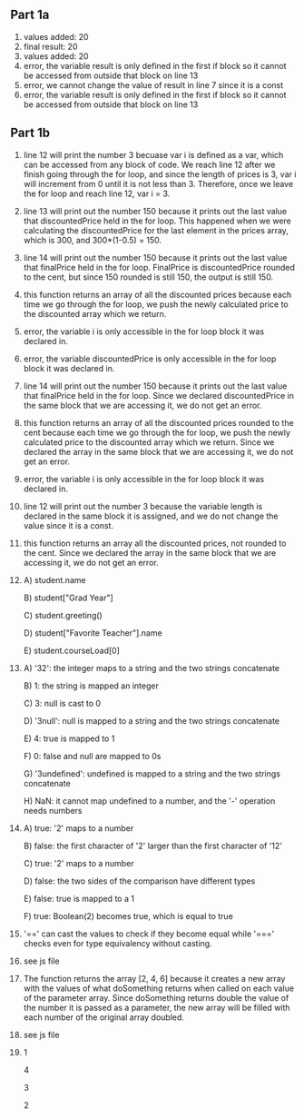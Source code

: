 ## Part 1a
1. values added: 20
2. final result: 20
3. values added: 20
4. error, the variable result is only defined in the first if block so it cannot be accessed from outside that block on line 13
5. error, we cannot change the value of result in line 7 since it is a const
6. error, the variable result is only defined in the first if block so it cannot be accessed from outside that block on line 13

## Part 1b
1. line 12 will print the number 3 becuase var i is defined as a var, which can be accessed from any block of code. We reach line 12 after we finish going through the for loop, and since the length of prices is 3, var i will increment from 0 until it is not less than 3. Therefore, once we leave the for loop and reach line 12, var i = 3.
2. line 13 will print out the number 150 because it prints out the last value that discountedPrice held in the for loop. This happened when we were calculating the discountedPrice for the last element in the prices array, which is 300, and 300*(1-0.5) = 150.
3. line 14 will print out the number 150 because it prints out the last value that finalPrice held in the for loop. FinalPrice is discountedPrice rounded to the cent, but since 150 rounded is still 150, the output is still 150.
4. this function returns an array of all the discounted prices because each time we go through the for loop, we push the newly calculated price to the discounted array which we return.
5. error, the variable i is only accessible in the for loop block it was declared in.
6. error, the variable discountedPrice is only accessible in the for loop block it was declared in.
7. line 14 will print out the number 150 because it prints out the last value that finalPrice held in the for loop. Since we declared discountedPrice in the same block that we are accessing it, we do not get an error.
8. this function returns an array of all the discounted prices rounded to the cent because each time we go through the for loop, we push the newly calculated price to the discounted array which we return. Since we declared the array in the same block that we are accessing it, we do not get an error.
9. error, the variable i is only accessible in the for loop block it was declared in.
10. line 12 will print out the number 3 because the variable length is declared in the same block it is assigned, and we do not change the value since it is a const.
11. this function returns an array all the discounted prices, not rounded to the cent. Since we declared the array in the same block that we are accessing it, we do not get an error.
12. A) student.name 
    
    B) student["Grad Year"] 
    
    C) student.greeting() 
    
    D) student["Favorite Teacher"].name 
    
    E) student.courseLoad[0]
13. A) '32': the integer maps to a string and the two strings concatenate
    
    B) 1: the string is mapped an integer 
    
    C) 3: null is cast to 0 
    
    D) '3null': null is mapped to a string and the two strings concatenate 
    
    E) 4: true is mapped to 1 
    
    F) 0: false and null are mapped to 0s 
    
    G) '3undefined': undefined is mapped to a string and the two strings concatenate
    
    H) NaN: it cannot map undefined to a number, and the '-' operation needs numbers

14. A) true: '2' maps to a number
    
    B) false: the first character of '2' larger than the first character of '12' 
    
    C) true: '2' maps to a number
    
    D) false: the two sides of the comparison have different types
    
    E) false: true is mapped to a 1 
    
    F) true: Boolean(2) becomes true, which is equal to true
15. '==' can cast the values to check if they become equal while '===' checks even for type equivalency without casting.
16. see js file
17. The function returns the array [2, 4, 6] because it creates a new array with the values of what doSomething returns when called on each value of the parameter array. Since doSomething returns double the value of the number it is passed as a parameter, the new array will be filled with each number of the original array doubled.
18. see js file
19. 1
    
    4

    3
    
    2